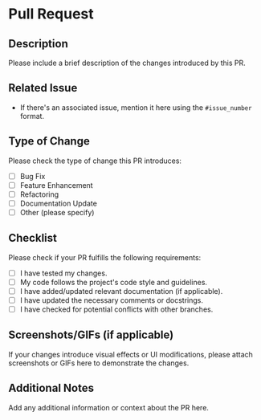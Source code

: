 # Pull Request

## Description

Please include a brief description of the changes introduced by this PR.

## Related Issue

- If there's an associated issue, mention it here using the `#issue_number` format.

## Type of Change

Please check the type of change this PR introduces:

- [ ] Bug Fix
- [ ] Feature Enhancement
- [ ] Refactoring
- [ ] Documentation Update
- [ ] Other (please specify)

## Checklist

Please check if your PR fulfills the following requirements:

- [ ] I have tested my changes.
- [ ] My code follows the project's code style and guidelines.
- [ ] I have added/updated relevant documentation (if applicable).
- [ ] I have updated the necessary comments or docstrings.
- [ ] I have checked for potential conflicts with other branches.

## Screenshots/GIFs (if applicable)

If your changes introduce visual effects or UI modifications, please attach screenshots or GIFs here to demonstrate the changes.

## Additional Notes

Add any additional information or context about the PR here.

